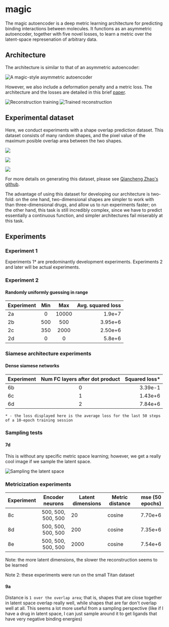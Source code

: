 # magic

The magic autoencoder is a deep metric learning architecture for predicting binding interactions between molecules. It functions
as an asymmetric autoencoder, together with five novel losses, to learn a metric over the latent-space represenation of arbitrary data.

## Architecture

The architecture is similar to that of an asymmetric autoencoder:

![A magic-style asymmetric autoencoder](https://raw.githubusercontent.com/ag8/magic/master/affinity_magic.png)

However, we also include a deformation penalty and a metric loss. The architecture and the losses are detailed in this brief [paper](https://electronneutrino.com/papers/0000.0003.pdf).

![Reconstruction training](https://raw.githubusercontent.com/ag8/magic/master/reconstruction.png)
![Trained reconstruction](https://raw.githubusercontent.com/ag8/magic/master/reconstruction_perfect.png)

## Experimental dataset

Here, we conduct experiments with a shape overlap prediction dataset. This dataset consists of many random shapes, and the pixel value of the maximum posible overlap area between the two shapes.


![](https://raw.githubusercontent.com/bigfacebear/MaxOverlap/master/misc/L.png)

![](https://raw.githubusercontent.com/bigfacebear/MaxOverlap/master/misc/K.png)

![](https://raw.githubusercontent.com/bigfacebear/MaxOverlap/master/misc/overlap.png)


For more details on generating this dataset, please see [Qiancheng Zhao's github](https://github.com/bigfacebear/MaxOverlap).


The advantage of using this dataset for developing our architecture is two-fold: on the one hand, two-dimensional shapes are simpler to work with
than three-dimensional drugs, and allow us to run experiments faster; on the other hand, this task is still incredibly complex, since we have to predict
essentially a continuous function, and simpler architectures fail miserably at this task.


## Experiments

### Experiment 1
Experiments 1* are predominantly development experiments.
Experiments 2 and later will be actual experiments.

### Experiment 2

#### Randomly uniformly guessing in range
| Experiment | Min | Max | Avg. squared loss |
| --- | :---: |:---: | -----:|
| 2a | 0 | 10000 | 1.9e+7 |
| 2b | 500 | 500 | 3.95e+6 |
| 2c | 350 | 2000 | 2.50e+6 |
| 2d | 0 | 0 | 5.8e+6 |

### Siamese architecture experiments

#### Dense siamese networks
| Experiment | Num FC layers after dot product | Squared loss* |
| --- | :---: | ---: |
| 6b | 0 | 3.39e-1 |
| 6c | 1 | 1.43e+6 |
| 6d | 2 | 7.84e+6 |


`* - the loss displayed here is the average loss for the last 50
steps of a 10-epoch training session`

### Sampling tests

#### 7d
This is without any specific metric space learning; however, we get
a really cool image if we sample the latent space.

![Sampling the latent space](https://raw.githubusercontent.com/ag8/magic/master/7d/latent_space_2d_sampling.png)

### Metricization experiments

| Experiment | Encoder neurons | Latent dimensions | Metric distance | mse (50 epochs) |
| --- | :---: | --- |--- | ---: |
| 8c | 500, 500, 500, 500 | 20 | cosine | 7.70e+6|
| 8d | 500, 500, 500, 500 | 200 | cosine | 7.35e+6|
| 8e | 500, 500, 500, 500 | 2000 | cosine | 7.54e+6|

Note: the more latent dimensions, the slower the reconstruction
seems to be learned

Note 2: these experiments were run on the small Titan dataset

#### 9a

Distance is `1 over the overlap area`; that is, shapes that are close
together in latent space overlap really well, while shapes that are far
don't overlap well at all. This seems a lot more useful from a sampling
perspective (like if I have a drug in latent space, I can just sample
around it to get ligands that have very negative binding energies)

